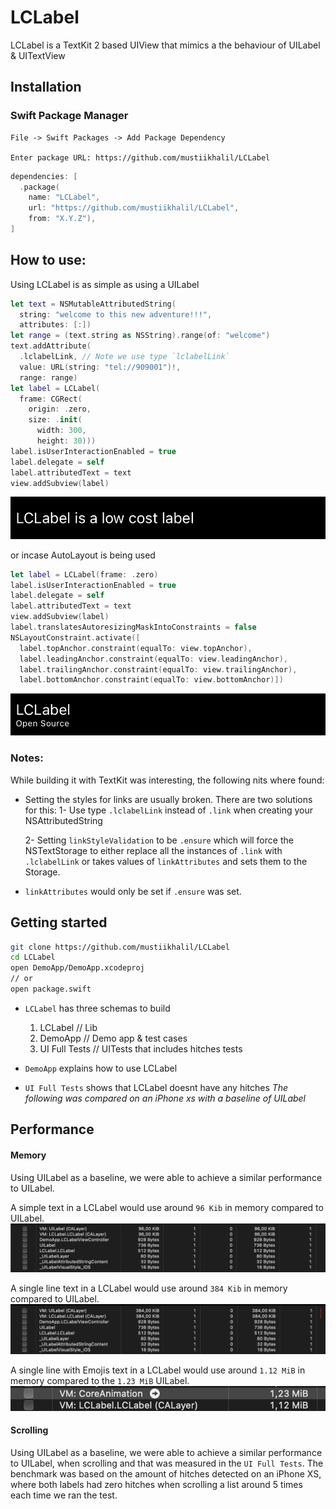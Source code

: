 # LCLabel

LCLabel is a TextKit 2 based UIView that mimics a the behaviour of UILabel & UITextView

## Installation

### Swift Package Manager

```
File -> Swift Packages -> Add Package Dependency

Enter package URL: https://github.com/mustiikhalil/LCLabel
```

```swift
dependencies: [
  .package(
    name: "LCLabel",
    url: "https://github.com/mustiikhalil/LCLabel",
    from: "X.Y.Z"),
]
```

## How to use:

Using LCLabel is as simple as using a UILabel

```swift
let text = NSMutableAttributedString(
  string: "welcome to this new adventure!!!",
  attributes: [:])
let range = (text.string as NSString).range(of: "welcome")
text.addAttribute(
  .lclabelLink, // Note we use type `lclabelLink`
  value: URL(string: "tel://909001")!,
  range: range)
let label = LCLabel(
  frame: CGRect(
    origin: .zero, 
    size: .init(
      width: 300, 
      height: 30)))
label.isUserInteractionEnabled = true
label.delegate = self
label.attributedText = text
view.addSubview(label)
```

![](Sources/LCLabel/LCLabel.docc/Resources/__snapshots__/testTextCenterAlignment.1.png)

or incase AutoLayout is being used

```swift
let label = LCLabel(frame: .zero)
label.isUserInteractionEnabled = true
label.delegate = self
label.attributedText = text
view.addSubview(label)
label.translatesAutoresizingMaskIntoConstraints = false
NSLayoutConstraint.activate([
  label.topAnchor.constraint(equalTo: view.topAnchor),
  label.leadingAnchor.constraint(equalTo: view.leadingAnchor),
  label.trailingAnchor.constraint(equalTo: view.trailingAnchor),
  label.bottomAnchor.constraint(equalTo: view.bottomAnchor)])
```

![](Sources/LCLabel/LCLabel.docc/Resources/__snapshots__/testInstagramLabelMimic.1.png)

### Notes:

While building it with TextKit was interesting, the following nits where found:

- Setting the styles for links are usually broken. There are two solutions for this:
  1- Use type `.lclabelLink` instead of `.link` when creating your NSAttributedString

  2- Setting `linkStyleValidation` to be `.ensure` which will force the NSTextStorage to either replace all the instances of `.link` with `.lclabelLink` or takes values of `linkAttributes` and sets them to the Storage.

- `linkAttributes` would only be set if `.ensure` was set.

## Getting started

```bash
git clone https://github.com/mustiikhalil/LCLabel
cd LCLabel
open DemoApp/DemoApp.xcodeproj
// or
open package.swift
```

- `LCLabel` has three schemas to build
  1. LCLabel // Lib
  2. DemoApp // Demo app & test cases
  3. UI Full Tests // UITests that includes hitches tests
 
- `DemoApp` explains how to use LCLabel
- `UI Full Tests` shows that LCLabel doesnt have any hitches
  *The following was compared on an iPhone xs with a baseline of UILabel*

## Performance

#### Memory

Using UILabel as a baseline, we were able to achieve a similar performance to UILabel.

A simple text in a LCLabel would use around `96 Kib` in memory compared to UILabel.
![](Resources/shorttext.png)

A single line text in a LCLabel would use around `384 Kib` in memory compared to UILabel.
![](Resources/oneline-text-long.png)

A single line with Emojis text in a LCLabel would use around `1.12 MiB` in memory compared to the `1.23 MiB` UILabel.
![](Resources/longtext-emoji.png)

#### Scrolling

Using UILabel as a baseline, we were able to achieve a similar performance to UILabel, 
when scrolling and that was measured in the `UI Full Tests`. 
The benchmark was based on the amount of hitches detected on an iPhone XS, 
where both labels had zero hitches when scrolling a list around 5 times each time we ran the test.

